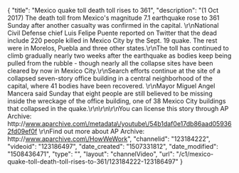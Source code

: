 {
    "title": "Mexico quake toll death toll rises to 361",
    "description": "(1 Oct 2017) The death toll from Mexico's magnitude 7.1 earthquake rose to 361 Sunday after another casualty was confirmed in the capital. \r\nNational Civil Defense chief Luis Felipe Puente reported on Twitter that the dead include 220 people killed in Mexico City by the Sept. 19 quake. The rest were in Morelos, Puebla and three other states.\r\nThe toll has continued to climb gradually nearly two weeks after the earthquake as bodies keep being pulled from the rubble - though nearly all the collapse sites have been cleared by now in Mexico City.\r\nSearch efforts continue at the site of a collapsed seven-story office building in a central neighborhood of the capital, where 41 bodies have been recovered. \r\nMayor Miguel Angel Mancera said Sunday that eight people are still believed to be missing inside the wreckage of the office building, one of 38 Mexico City buildings that collapsed in the quake.\r\n\r\n\r\nYou can license this story through AP Archive: http:\/\/www.aparchive.com\/metadata\/youtube\/54b1daf0e17db86aad059362fd09ef0f \r\nFind out more about AP Archive: http:\/\/www.aparchive.com\/HowWeWork",
    "channelid": "123184222",
    "videoid": "123186497",
    "date_created": "1507331812",
    "date_modified": "1508436471",
    "type": "",
    "layout": "channelVideo",
    "url": "\/c1\/mexico-quake-toll-death-toll-rises-to-361\/123184222-123186497"
}
